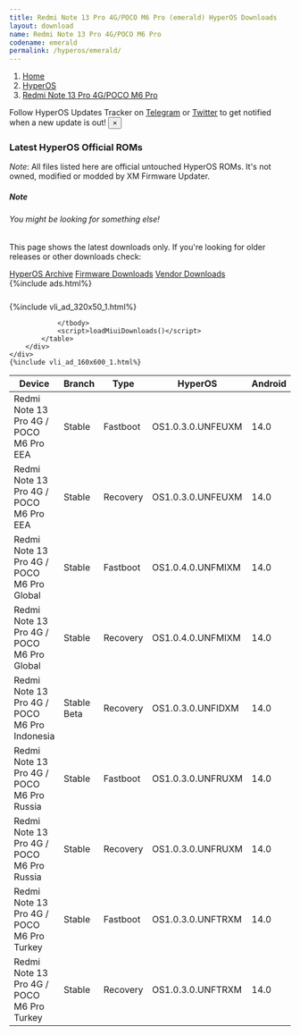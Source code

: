 ```yaml
---
title: Redmi Note 13 Pro 4G/POCO M6 Pro (emerald) HyperOS Downloads
layout: download
name: Redmi Note 13 Pro 4G/POCO M6 Pro
codename: emerald
permalink: /hyperos/emerald/
---
```

<nav aria-label="breadcrumb">
    <ol class="breadcrumb">
        <li class="breadcrumb-item"><a href="/">Home</a></li>
        <li class="breadcrumb-item"><a href="/hyperos/">HyperOS</a></li>
        <li class="breadcrumb-item active" aria-current="page"><a href="/hyperos/emerald/">Redmi Note 13 Pro 4G/POCO M6 Pro</a></li>
    </ol>
</nav>
<div class="alert alert-primary alert-dismissible fade show" role="alert">
    Follow HyperOS Updates Tracker on <a href="https://t.me/MIUIUpdatesTracker" class="alert-link">Telegram</a>
     or <a href="https://twitter.com/MiFwUpdater" class="alert-link">Twitter</a> to get notified when a new update is out!
    <button type="button" class="close" data-dismiss="alert" aria-label="Close">
        <span aria-hidden="true">&times;</span>
    </button>
</div>

### Latest HyperOS Official ROMs
*Note*: All files listed here are official untouched HyperOS ROMs. It's not owned, modified or modded by XM Firmware Updater.
<div class="card">
  <div class="card-body">
    <h5 class="card-title">Note</h5>
    <h6 class="card-subtitle mb-2 text-muted">You might be looking for something else!</h6>
    <p class="card-text">This page shows the latest downloads only.
     If you're looking for older releases or other downloads check:</p>
    <a href="/archive/hyperos/emerald/" class="card-link">HyperOS Archive</a>
    <a href="/firmware/emerald/" class="card-link">Firmware Downloads</a>
    <a href="/vendor/emerald/" class="card-link">Vendor Downloads</a>
  </div>
</div>
{%include ads.html%}
<div class="row justify-content-center">
    <div class="col-10">
        <div class="table-responsive-md" style="margin-top: 25px;">
            {%include vli_ad_320x50_1.html%}
            <table id="miui" class="display dt-responsive nowrap compact table table-striped table-hover table-sm">
                <thead class="thead-dark">
                    <tr>
                        <th data-ref="device">Device</th>
                        <th data-ref="branch">Branch</th>
                        <th data-ref="type">Type</th>
                        <th data-ref="miui">HyperOS</th>
                        <th data-ref="android">Android</th>
                        <th data-ref="size">Size</th>
                        <th data-ref="size">Date</th>
                        <th data-ref="link">Link</th>
                    </tr>
                </thead>
                <tbody>
                <tr><td>Redmi Note 13 Pro 4G / POCO M6 Pro EEA</td><td>Stable</td><td>Fastboot</td><td>OS1.0.3.0.UNFEUXM</td><td>14.0</td><td>7.2 GB</td><td>2024-07-11</td><td><a href="/hyperos/emerald/stable/OS1.0.3.0.UNFEUXM/">Download</a></td></tr>
<tr><td>Redmi Note 13 Pro 4G / POCO M6 Pro EEA</td><td>Stable</td><td>Recovery</td><td>OS1.0.3.0.UNFEUXM</td><td>14.0</td><td>4.7 GB</td><td>2024-07-22</td><td><a href="/hyperos/emerald/stable/OS1.0.3.0.UNFEUXM/">Download</a></td></tr>
<tr><td>Redmi Note 13 Pro 4G / POCO M6 Pro Global</td><td>Stable</td><td>Fastboot</td><td>OS1.0.4.0.UNFMIXM</td><td>14.0</td><td>7.6 GB</td><td>2024-07-31</td><td><a href="/hyperos/emerald/stable/OS1.0.4.0.UNFMIXM/">Download</a></td></tr>
<tr><td>Redmi Note 13 Pro 4G / POCO M6 Pro Global</td><td>Stable</td><td>Recovery</td><td>OS1.0.4.0.UNFMIXM</td><td>14.0</td><td>4.7 GB</td><td>2024-08-09</td><td><a href="/hyperos/emerald/stable/OS1.0.4.0.UNFMIXM/">Download</a></td></tr>
<tr><td>Redmi Note 13 Pro 4G / POCO M6 Pro Indonesia</td><td>Stable Beta</td><td>Recovery</td><td>OS1.0.3.0.UNFIDXM</td><td>14.0</td><td>4.7 GB</td><td>2024-08-13</td><td><a href="/hyperos/emerald/stable beta/OS1.0.3.0.UNFIDXM/">Download</a></td></tr>
<tr><td>Redmi Note 13 Pro 4G / POCO M6 Pro Russia</td><td>Stable</td><td>Fastboot</td><td>OS1.0.3.0.UNFRUXM</td><td>14.0</td><td>7.4 GB</td><td>2024-07-17</td><td><a href="/hyperos/emerald/stable/OS1.0.3.0.UNFRUXM/">Download</a></td></tr>
<tr><td>Redmi Note 13 Pro 4G / POCO M6 Pro Russia</td><td>Stable</td><td>Recovery</td><td>OS1.0.3.0.UNFRUXM</td><td>14.0</td><td>4.6 GB</td><td>2024-08-07</td><td><a href="/hyperos/emerald/stable/OS1.0.3.0.UNFRUXM/">Download</a></td></tr>
<tr><td>Redmi Note 13 Pro 4G / POCO M6 Pro Turkey</td><td>Stable</td><td>Fastboot</td><td>OS1.0.3.0.UNFTRXM</td><td>14.0</td><td>6.6 GB</td><td>2024-07-19</td><td><a href="/hyperos/emerald/stable/OS1.0.3.0.UNFTRXM/">Download</a></td></tr>
<tr><td>Redmi Note 13 Pro 4G / POCO M6 Pro Turkey</td><td>Stable</td><td>Recovery</td><td>OS1.0.3.0.UNFTRXM</td><td>14.0</td><td>4.6 GB</td><td>2024-08-07</td><td><a href="/hyperos/emerald/stable/OS1.0.3.0.UNFTRXM/">Download</a></td></tr>

                </tbody>
                <script>loadMiuiDownloads()</script>
            </table>
        </div>
    </div>
    {%include vli_ad_160x600_1.html%}
</div>
